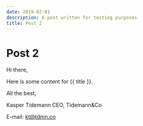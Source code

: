 ```yaml
---
date: 2019-02-01
description: A post written for testing purposes
title: Post 2
---
```


# Post 2

Hi there,

Here is some content for {{ title }}.

All the best,

Kasper Tidemann
CEO, Tidemann&Co

E-mail: [kt@tdmn.co](kt@tdmn.co)
